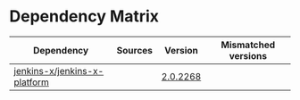 # Dependency Matrix

Dependency | Sources | Version | Mismatched versions
---------- | ------- | ------- | -------------------
[jenkins-x/jenkins-x-platform](https://github.com/jenkins-x/jenkins-x-platform) |  | [2.0.2268](https://github.com/jenkins-x/jenkins-x-platform/releases/tag/v2.0.2268) | 
